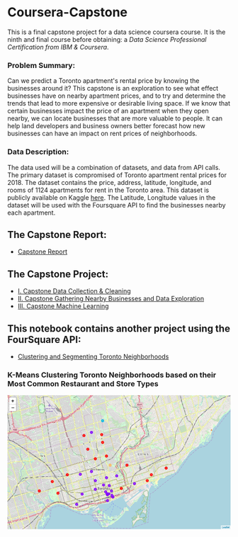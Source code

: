 # Coursera-Capstone

This is a final capstone project for a data science coursera course.  It is the ninth and final course before obtaining: a *Data Science Professional Certification from IBM & Coursera*. 

### Problem Summary:
Can we predict a Toronto apartment's rental price by knowing the businesses around it? This capstone is an exploration to see what effect businesses have on nearby apartment prices, and to try and determine the trends that lead to more expensive or desirable living space. If we know that certain businesses impact the price of an apartment when they open nearby, we can locate businesses that are more valuable to people. It can help land developers and business owners better forecast how new businesses can have an impact on rent prices of neighborhoods.

### Data Description:
The data used will be a combination of datasets, and data from API calls. The primary dataset is compromised of Toronto apartment rental prices for 2018. The dataset contains the price, address, latitude, longitude, and rooms of 1124 apartments for rent in the Toronto area. This dataset is publicly available on Kaggle [here](https://www.kaggle.com/rajacsp/toronto-apartment-price). The Latitude, Longitude values in the dataset will be used with the Foursquare API to find the businesses nearby each apartment.

## The Capstone Report:
- [Capstone Report](Capstone%20Report.md)

## The Capstone Project:
- [I. Capstone Data Collection & Cleaning](Capstone%20Project%20Part%20I.ipynb)
- [II. Capstone Gathering Nearby Businesses and Data Exploration](Capstone%20Project%20Part%20II.ipynb)
- [III. Capstone Machine Learning](Capstone%20Project%20Part%20III.ipynb)

## This notebook contains another project using the FourSquare API:

- [Clustering and Segmenting Toronto Neighborhoods](./Clustering%20and%20Segmenting%20Toronto%20Neighborhoods.ipynb)

### K-Means Clustering Toronto Neighborhoods based on their Most Common Restaurant and Store Types
![image of clustered downtown neightborhoods](./images/k-means_clustered_boroughs.PNG)